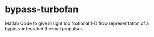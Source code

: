 # bypass-turbofan
Matlab Code to give insight too Notional 1-D flow representation of a bypass-integrated thermal propulsor.
